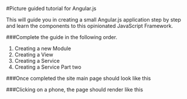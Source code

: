 #Picture guided tutorial for Angular.js

This will guide you in creating a small Angular.js application step by step and learn the components to this opinionated JavaScript Framework.

###Complete the guide in the following order.

1. Creating a new Module
2. Creating a View
3. Creating a Service
4. Creating a Service Part two

###Once completed the site main page should look like this

###Clicking on a phone, the page should render like this
